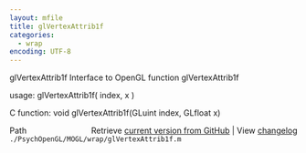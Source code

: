 ```yaml
---
layout: mfile
title: glVertexAttrib1f
categories:
  - wrap
encoding: UTF-8
---
```


glVertexAttrib1f  Interface to OpenGL function glVertexAttrib1f

usage:  glVertexAttrib1f( index, x )

C function:  void glVertexAttrib1f(GLuint index, GLfloat x)


<div class="code_header" style="text-align:right;">
  <span style="float:left;">Path&nbsp;&nbsp;</span> <span class="counter">Retrieve <a href=
  "https://raw.github.com/Psychtoolbox-3/Psychtoolbox-3/beta/./PsychOpenGL/MOGL/wrap/glVertexAttrib1f.m">current version from GitHub</a> | View <a href=
  "https://github.com/Psychtoolbox-3/Psychtoolbox-3/commits/beta/./PsychOpenGL/MOGL/wrap/glVertexAttrib1f.m">changelog</a></span>
</div>
<div class="code">
  <code>./PsychOpenGL/MOGL/wrap/glVertexAttrib1f.m</code>
</div>
